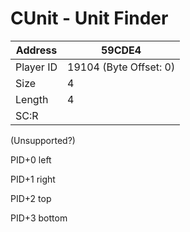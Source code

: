 #  CUnit - Unit Finder
Address   | 59CDE4
----------|-------------
Player ID | 19104 (Byte Offset: 0)
Size 	  | 4
Length 	  | 4
SC:R      | 

(Unsupported?)

PID+0 left
PID+1 right
PID+2 top
PID+3 bottom
